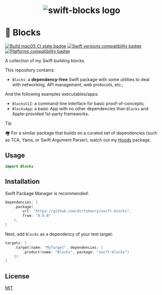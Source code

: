 <h1 align="center">
    <img 
        src="https://raw.githubusercontent.com/dirtyhenry/swift-blocks/main/swift-blocks.jpg"
        alt="swift-blocks logo">
</h1>

# 🧱 Blocks

[![Build macOS CI state badge](https://github.com/dirtyhenry/swift-blocks/workflows/Build%20macOS/badge.svg)](https://github.com/dirtyhenry/swift-blocks/actions?query=workflow:%22Build+macOS%22++)
[![Swift versions compatibility badge](https://img.shields.io/endpoint?url=https%3A%2F%2Fswiftpackageindex.com%2Fapi%2Fpackages%2Fdirtyhenry%2Fswift-blocks%2Fbadge%3Ftype%3Dswift-versions)](https://swiftpackageindex.com/dirtyhenry/swift-blocks)
[![Platforms compatibility badge](https://img.shields.io/endpoint?url=https%3A%2F%2Fswiftpackageindex.com%2Fapi%2Fpackages%2Fdirtyhenry%2Fswift-blocks%2Fbadge%3Ftype%3Dplatforms)](https://swiftpackageindex.com/dirtyhenry/swift-blocks)

A collection of my Swift building blocks.

This repository contains:

- `Blocks`: a **dependency-free** Swift package with some utilities to deal with
  networking, API management, web protocols, etc.;

And the following examples executables/apps:

- `BlocksCLI`: a command-line interface for basic proof-of-concepts;
- `BlocksApp`: a basic App with no other dependencies than `Blocks` and
  Apple-provided 1st-party frameworks.

> [!TIP]
>
> 🏘️ For a similar package that builds on a curated set of dependencies (such as
> TCA, Yams, or Swift Argument Parser), watch out my [Hoods][hoods] package.

## Usage

```swift
import Blocks
```

## Installation

Swift Package Manager is recommended:

```swift
dependencies: [
    .package(
        url: "https://github.com/dirtyhenry/swift-blocks",
        from: "0.6.0"
    ),
]
```

Next, add `Blocks` as a dependency of your test target:

```swift
targets: [
    .target(name: "MyTarget", dependencies: [
        .product(name: "Blocks", package: "swift-blocks")
    ])
]
```

## License

[MIT](https://choosealicense.com/licenses/mit/)

[hoods]: https://github.com/dirtyhenry/swift-hoods
